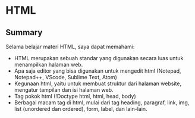# HTML

## Summary
Selama belajar materi HTML, saya dapat memahami:
- HTML merupakan sebuah standar yang digunakan secara luas untuk menampilkan halaman web.
- Apa saja editor yang bisa digunakan untuk mengedit html (Notepad, Notepad++, VScode, Sublime Text, Atom)
- Kegunaan html, yaitu untuk membuat struktur dari halaman website, mengatur tampilan dan isi halaman web.
- Tag pokok html (!Doctype html, html, head, body)
- Berbagai macam tag di html, mulai dari tag heading, paragraf, link, img, list (unordered dan ordered), form, label, dan lain-lain.